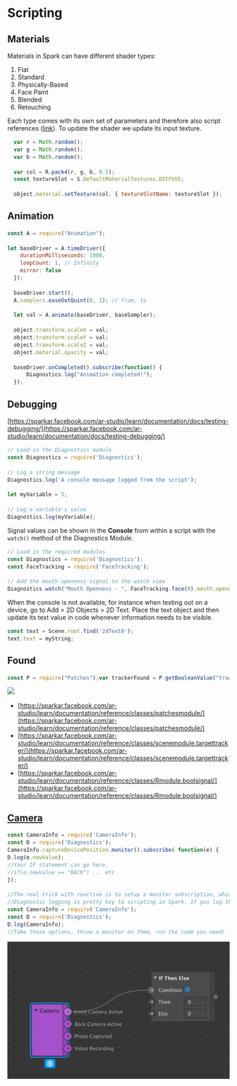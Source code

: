 # Scripting

## Materials

Materials in Spark can have different shader types:

1. Flat
2. Standard
3. Physically-Based
4. Face Paint
5. Blended
6. Retouching

Each type comes with its own set of parameters and therefore also script references \([link](https://sparkar.facebook.com/ar-studio/learn/documentation/reference/classes/shadersmodule)\). To update the shader we update its input texture.

```javascript
  var r = Math.random();
  var g = Math.random();
  var b = Math.random();

  var col = R.pack4(r, g, b, 0.5);
  const textureSlot = S.DefaultMaterialTextures.DIFFUSE;

  object.material.setTexture(col, { textureSlotName: textureSlot });
```

## Animation

```javascript
const A = require("Animation");

let baseDriver = A.timeDriver({
    durationMilliseconds: 1000,
    loopCount: 1, // Infinity
    mirror: false
  });
  
  baseDriver.start();
  A.samplers.easeOutQuint(0, 1); // from, to
  
  let val = A.animate(baseDriver, baseSampler);
  
  object.transform.scaleX = val;
  object.transform.scaleY = val;
  object.transform.scaleZ = val;
  object.material.opacity = val;

  baseDriver.onCompleted().subscribe(function() {
      Diagnostics.log("Animation completed!");
  });
```

## Debugging

[https://sparkar.facebook.com/ar-studio/learn/documentation/docs/testing-debugging/](https://sparkar.facebook.com/ar-studio/learn/documentation/docs/testing-debugging/)

```javascript
// Load in the Diagnostics module
const Diagnostics = require('Diagnostics');

// Log a string message  
Diagnostics.log('A console message logged from the script');

let myVariable = 5;

// Log a variable's value  
Diagnostics.log(myVariable);
```

Signal values can be shown in the **Console** from within a script with the `watch()` method of the Diagnostics Module.

```javascript
// Load in the required modules
const Diagnostics = require('Diagnostics');
const FaceTracking = require('FaceTracking');

// Add the mouth openness signal to the watch view
Diagnostics.watch("Mouth Openness - ", FaceTracking.face(0).mouth.openness);
```

When the console is not available, for instance when testing out on a device, go to Add &gt; 2D Objects &gt; 2D Text. Place the text object and then update its text value in code whenever information needs to be visible.

```javascript
const text = Scene.root.find('2dText0');
text.text = myString;
```

## Found <a id="found"></a>

```javascript
const P = require("Patches");var trackerFound = P.getBooleanValue("trackerFound");​trackerFound.monitor().subscribe(function(e) {  Diagnostics.log(e.newValue);});
```

​![](https://gblobscdn.gitbook.com/assets%2F-LFNtKzfzIWfc8anmKip%2F-LyP-9m0nmOnArbAayXd%2F-LyQ4rc-__ZxaYIZdHku%2Fspark-tracker.png?alt=media&token=fefd47da-3d7d-4d4e-863d-07831cbea332)

* ​[https://sparkar.facebook.com/ar-studio/learn/documentation/reference/classes/patchesmodule/](https://sparkar.facebook.com/ar-studio/learn/documentation/reference/classes/patchesmodule/)​
* ​[https://sparkar.facebook.com/ar-studio/learn/documentation/reference/classes/scenemodule.targettracker/](https://sparkar.facebook.com/ar-studio/learn/documentation/reference/classes/scenemodule.targettracker/)​
* ​[https://sparkar.facebook.com/ar-studio/learn/documentation/reference/classes/Rmodule.boolsignal/](https://sparkar.facebook.com/ar-studio/learn/documentation/reference/classes/Rmodule.boolsignal/)​

## [Camera](https://www.facebook.com/groups/289750598103656?view=permalink&id=826827894395921&comment_id=934684263610283&notif_t=group_comment&notif_id=1594802062459654&ref=m_notif)

```javascript
const CameraInfo = require('CameraInfo');
const D = require('Diagnostics');
CameraInfo.captureDevicePosition.monitor().subscribe( function(e) {
D.log(e.newValue);
//Your IF statement can go here.
//if(e.newValue == "BACK") ... etc
});

//The real trick with reactive is to setup a monitor subscription, which will send a signal anytime that value changes - which means you can put code inside that monitor and fire it anytime the value changes (or if the value is something specific, like BACK)
//Diagnostic logging is pretty key to scripting in Spark. If you log the camera module itself, it will explain how to use it:
const CameraInfo = require('CameraInfo');
const D = require('Diagnostics');
D.log(CameraInfo);
//Take those options, throw a monitor on them, run the code you need!
```

![](../../.gitbook/assets/86259579_10218641943433545_5484812162004156416_n.jpg)





